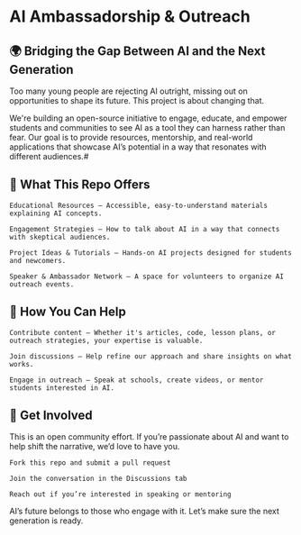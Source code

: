 # AI Ambassadorship & Outreach
## 🌍 Bridging the Gap Between AI and the Next Generation

Too many young people are rejecting AI outright, missing out on opportunities to shape its future. This project is about changing that.

We're building an open-source initiative to engage, educate, and empower students and communities to see AI as a tool they can harness rather than fear. Our goal is to provide resources, mentorship, and real-world applications that showcase AI’s potential in a way that resonates with different audiences.#
## 🚀 What This Repo Offers

    Educational Resources – Accessible, easy-to-understand materials explaining AI concepts.

    Engagement Strategies – How to talk about AI in a way that connects with skeptical audiences.

    Project Ideas & Tutorials – Hands-on AI projects designed for students and newcomers.

    Speaker & Ambassador Network – A space for volunteers to organize AI outreach events.

## 🤝 How You Can Help

    Contribute content – Whether it's articles, code, lesson plans, or outreach strategies, your expertise is valuable.

    Join discussions – Help refine our approach and share insights on what works.

    Engage in outreach – Speak at schools, create videos, or mentor students interested in AI.

## 📢 Get Involved

This is an open community effort. If you’re passionate about AI and want to help shift the narrative, we’d love to have you.

    Fork this repo and submit a pull request

    Join the conversation in the Discussions tab

    Reach out if you’re interested in speaking or mentoring

AI’s future belongs to those who engage with it. Let’s make sure the next generation is ready.
